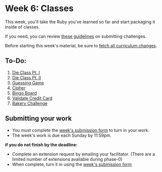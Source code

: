 # Week 6: Classes

This week, you'll take the Ruby you've learned so far and start packaging it inside of classes. 

If you need, you can review [these guidelines](https://github.com/dev-academy-phase0/phase-0-handbook/blob/master/submission-guidelines.md) on submitting challenges.

Before starting this week's material, be sure to [fetch all curriculum changes](https://github.com/dev-academy-phase0/phase-0-handbook/blob/master/fetching-changes.md).

## To-Do:

1. [Die Class Pt. I](./1-die-class) 
2. [Die Class Pt. II](./2-die-class)
3. [Guessing Game](./3-guessing-game)
4. [Cipher](./4-cipher-challenge)
5. [Bingo Board](./5-bingo-board)
6. [Validate Credit Card](./6-validate-credit-card)
7. [Bakery Challenge](./7-gps-bakery)

## Submitting your work

- You must complete the [week's submission form](http://goo.gl/forms/mAF7FVgjb1) to turn in your work.
- The week's work is due each Sunday by 11:59pm.  

**if you do not finish by the deadline:**

- Complete an extension request by emailing your facilitator. (There are a limited number of extensions available during phase-0)
- When complete, turn it in using the [week's submission form](http://goo.gl/forms/mAF7FVgjb1)
